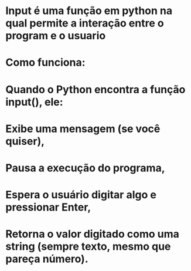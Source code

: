 # Input é uma função em python na qual permite a interação entre o program e o usuario

# Como funciona:

# Quando o Python encontra a função input(), ele:

# Exibe uma mensagem (se você quiser),

# Pausa a execução do programa,

# Espera o usuário digitar algo e pressionar Enter,

# Retorna o valor digitado como uma string (sempre texto, mesmo que pareça número).
